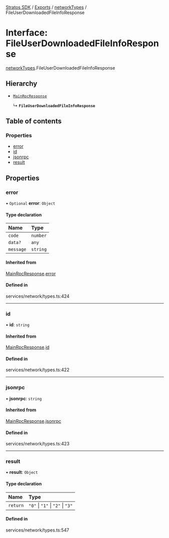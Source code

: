 [Stratos SDK](../README.md) / [Exports](../modules.md) / [networkTypes](../modules/networkTypes.md) / FileUserDownloadedFileInfoResponse

# Interface: FileUserDownloadedFileInfoResponse

[networkTypes](../modules/networkTypes.md).FileUserDownloadedFileInfoResponse

## Hierarchy

- [`MainRpcResponse`](networkTypes.MainRpcResponse.md)

  ↳ **`FileUserDownloadedFileInfoResponse`**

## Table of contents

### Properties

- [error](networkTypes.FileUserDownloadedFileInfoResponse.md#error)
- [id](networkTypes.FileUserDownloadedFileInfoResponse.md#id)
- [jsonrpc](networkTypes.FileUserDownloadedFileInfoResponse.md#jsonrpc)
- [result](networkTypes.FileUserDownloadedFileInfoResponse.md#result)

## Properties

### error

• `Optional` **error**: `Object`

#### Type declaration

| Name | Type |
| :------ | :------ |
| `code` | `number` |
| `data?` | `any` |
| `message` | `string` |

#### Inherited from

[MainRpcResponse](networkTypes.MainRpcResponse.md).[error](networkTypes.MainRpcResponse.md#error)

#### Defined in

services/network/types.ts:424

___

### id

• **id**: `string`

#### Inherited from

[MainRpcResponse](networkTypes.MainRpcResponse.md).[id](networkTypes.MainRpcResponse.md#id)

#### Defined in

services/network/types.ts:422

___

### jsonrpc

• **jsonrpc**: `string`

#### Inherited from

[MainRpcResponse](networkTypes.MainRpcResponse.md).[jsonrpc](networkTypes.MainRpcResponse.md#jsonrpc)

#### Defined in

services/network/types.ts:423

___

### result

• **result**: `Object`

#### Type declaration

| Name | Type |
| :------ | :------ |
| `return` | ``"0"`` \| ``"1"`` \| ``"2"`` \| ``"3"`` |

#### Defined in

services/network/types.ts:547
